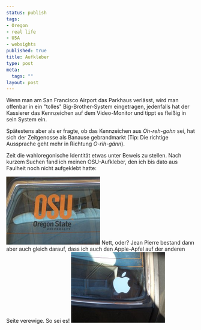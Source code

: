 ```yaml
--- 
status: publish
tags: 
- Oregon
- real life
- USA
- websights
published: true
title: Aufkleber
type: post
meta: 
  tags: ""
layout: post
---
```

Wenn man am San Francisco Airport das Parkhaus verlässt, wird man offenbar in ein "tolles" Big-Brother-System eingetragen, jedenfalls hat der Kassierer das Kennzeichen auf dem Video-Monitor und tippt es fleißig in sein System ein.

Spätestens aber als er fragte, ob das Kennzeichen aus <em>Oh-reh-gohn</em> sei, hat sich der Zeitgenosse als Banause gebrandmarkt (Tip: Die richtige Aussprache geht mehr in Richtung <em>O-rih-gänn</em>).

Zeit die wahloregonische Identität etwas unter Beweis zu stellen. Nach kurzem Suchen fand ich meinen OSU-Aufkleber, den ich bis dato aus Faulheit noch nicht aufgeklebt hatte:

<img id="image680" src="/media/wp/2006/09/osu-autoaufkleber.jpg" alt="OSU Autoaufkleber" class="centered" />
Nett, oder? Jean Pierre bestand dann aber auch gleich darauf, dass ich auch den Apple-Apfel auf der anderen Seite verewige. So sei es!

<img id="image681" src="/media/wp/2006/09/apple-autoaufkleber.jpg" alt="Apple Autoaufkleber" class="centered" />
